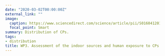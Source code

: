 ```yaml
---
date: "2020-03-02T00:00:00Z"
external_link: ""
image:
  caption: https://www.sciencedirect.com/science/article/pii/S0160412016303038
  focal_point: Smart
summary: Distribution of CPs.
tags:
- distribution
title: WP3. Assessment of the indoor sources and human exposure to CPs
---
```

